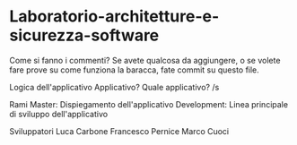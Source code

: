 # Laboratorio-architetture-e-sicurezza-software
Come si fanno i commenti?
Se avete qualcosa da aggiungere, o se volete fare prove su come funziona la baracca, fate commit su questo file.

Logica dell'applicativo
  Applicativo? Quale applicativo? /s

Rami
  Master: Dispiegamento dell'applicativo
  Development: Linea principale di sviluppo dell'applicativo

Sviluppatori
  Luca Carbone
  Francesco Pernice
  Marco Cuoci

